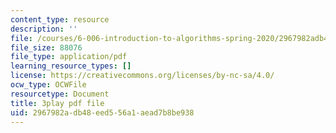 ```yaml
---
content_type: resource
description: ''
file: /courses/6-006-introduction-to-algorithms-spring-2020/2967982adb48eed556a1aead7b8be938_JbafQJx1CIA.pdf
file_size: 88076
file_type: application/pdf
learning_resource_types: []
license: https://creativecommons.org/licenses/by-nc-sa/4.0/
ocw_type: OCWFile
resourcetype: Document
title: 3play pdf file
uid: 2967982a-db48-eed5-56a1-aead7b8be938
---
```

